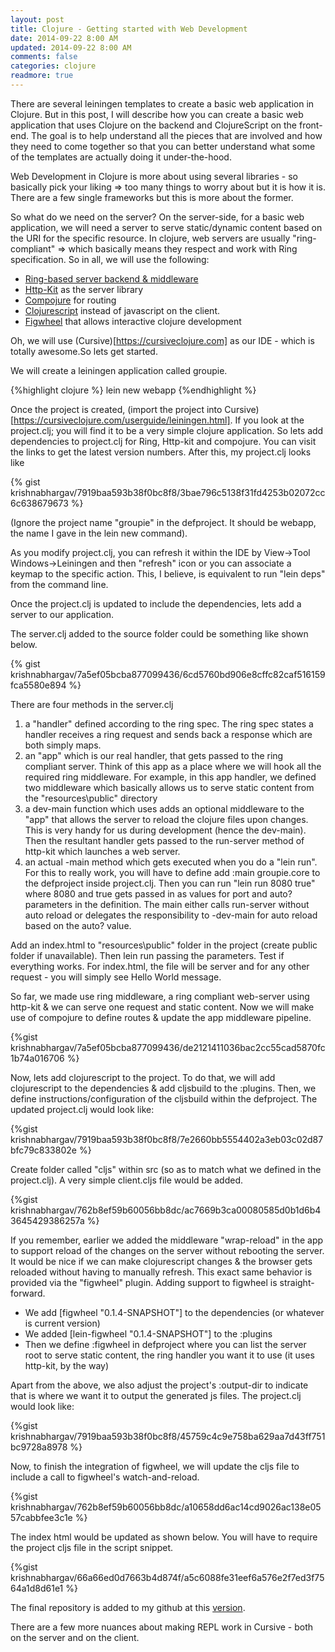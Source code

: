 ```yaml
---           
layout: post
title: Clojure - Getting started with Web Development
date: 2014-09-22 8:00 AM
updated: 2014-09-22 8:00 AM
comments: false
categories: clojure
readmore: true
---
```


There are several leiningen templates to create a basic web application in Clojure. But in this post, I will describe how you can create a basic web application that uses Clojure on the backend and ClojureScript on the front-end. The goal is to help understand all the pieces that are involved and how they need to come together so that you can better understand what some of the templates are actually doing it under-the-hood.

Web Development in Clojure is more about using several libraries - so basically pick your liking => too many things to worry about but it is how it is. There are a few single frameworks but this is more about the former. 

So what do we need on the server? On the server-side, for a basic web application, we will need a server to serve static/dynamic content based on the URI for the specific resource. In clojure, web servers are usually "ring-compliant" => which basically means they respect and work with Ring specification. So in all, we will use the following:

- [Ring-based server backend & middleware](https://github.com/ring-clojure/ring)
- [Http-Kit](http://http-kit.org) as the server library
- [Compojure](https://github.com/weavejester/compojure) for routing
- [Clojurescript](https://github.com/clojure/clojurescript) instead of javascript on the client.
- [Figwheel](https://github.com/bhauman/lein-figwheel) that allows interactive clojure development

Oh, we will use (Cursive)[https://cursiveclojure.com] as our IDE - which is totally awesome.So lets get started. 

We will create a leiningen application called groupie.

{%highlight clojure %}
lein new webapp
{%endhighlight %}

Once the project is created, (import the project into Cursive)[https://cursiveclojure.com/userguide/leiningen.html]. If you look at the project.clj; you will find it to be a very simple clojure application. So lets add dependencies to project.clj for Ring, Http-kit and compojure. You can visit the links to get the latest version numbers. After this, my project.clj looks like

{% gist krishnabhargav/7919baa593b38f0bc8f8/3bae796c5138f31fd4253b02072cc6c638679673 %}

(Ignore the project name "groupie" in the defproject. It should be webapp, the name I gave in the lein new command).

As you modify project.clj, you can refresh it within the IDE by View->Tool Windows->Leiningen and then "refresh" icon or you can associate a keymap to the specific action. This, I believe, is equivalent to run "lein deps" from the command line.

Once the project.clj is updated to include the dependencies, lets add a server to our application. 

The server.clj added to the source folder could be something like shown below.

{% gist krishnabhargav/7a5ef05bcba877099436/6cd5760bd906e8cffc82caf516159fca5580e894 %}

There are four methods in the server.clj

1. a "handler" defined according to the ring spec. The ring spec states a handler receives a ring request and sends back a response which are both simply maps.
2. an "app" which is our real handler, that gets passed to the ring compliant server. Think of this app as a place where we will hook all the required ring middleware. For example, in this app handler, we defined two middleware which basically allows us to serve static content from the "resources\public" directory
3. a dev-main function which uses adds an optional middleware to the "app" that allows the server to reload the clojure files upon changes. This is very handy for us during development (hence the dev-main). Then the resultant handler gets passed to the run-server method of http-kit which launches a web server.
4. an actual -main method which gets executed when you do a "lein run". For this to really work, you will have to define add :main groupie.core to the defproject inside project.clj. Then you can run "lein run 8080 true" where 8080 and true gets passed in as values for port and auto? parameters in the definition. The main either calls run-server without auto reload or delegates the responsibility to -dev-main for auto reload based on the auto? value. 

Add an index.html to "resources\public" folder in the project (create public folder if unavailable). Then lein run passing the parameters. Test if everything works. For index.html, the file will be server and for any other request - you will simply see Hello World message.

So far, we made use ring middleware, a ring compliant web-server using http-kit & we can serve one request and static content. Now we will make use of compojure to define routes & update the app middleware pipeline.

{%gist krishnabhargav/7a5ef05bcba877099436/de2121411036bac2cc55cad5870fc1b74a016706 %}

Now, lets add clojurescript to the project. To do that, we will add clojurescript to the dependencies & add cljsbuild to the :plugins. Then, we define instructions/configuration of the cljsbuild within the defproject. The updated project.clj would look like:

{%gist krishnabhargav/7919baa593b38f0bc8f8/7e2660bb5554402a3eb03c02d87bfc79c833802e %}

Create folder called "cljs" within src (so as to match what we defined in the project.clj). A very simple client.cljs file would be added.

{%gist krishnabhargav/762b8ef59b60056bb8dc/ac7669b3ca00080585d0b1d6b43645429386257a %}

If you remember, earlier we added the middleware "wrap-reload" in the app to support reload of the changes on the server without rebooting the server. It would be nice if we can make clojurescript changes & the browser gets reloaded without having to manually refresh. This exact same behavior is provided via the "figwheel" plugin. Adding support to figwheel is straight-forward.

- We add [figwheel "0.1.4-SNAPSHOT"] to the dependencies (or whatever is current version)
- We added [lein-figwheel "0.1.4-SNAPSHOT"] to the :plugins
- Then we define :figwheel in defproject where you can list the server root to serve static content, the ring handler you want it to use (it uses http-kit, by the way)

Apart from the above, we also adjust the project's :output-dir to indicate that is where we want it to output the generated js files. The project.clj would look like:

{%gist krishnabhargav/7919baa593b38f0bc8f8/45759c4c9e758ba629aa7d43ff751bc9728a8978 %}

Now, to finish the integration of figwheel, we will update the cljs file to include a call to figwheel's watch-and-reload.

{%gist krishnabhargav/762b8ef59b60056bb8dc/a10658dd6ac14cd9026ac138e0557cabbfee3c1e %}

The index html would be updated as shown below. You will have to require the project cljs file in the script snippet.

{%gist krishnabhargav/66a66ed0d7663b4d874f/a5c6088fe31eef6a576e2f7ed3f7564a1d8d61e1 %}

The final repository is added to my github at this [version](https://github.com/krishnabhargav/webapp/tree/252027989acd3c1ba20dba4ec8792661df7a3420).  

There are a few more nuances about making REPL work in Cursive - both on the server and on the client.
